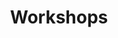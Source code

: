 ---
id: workshops

title: Workshops

sections:
- main

main:
  enable: true
  partial: t-text_image
  title: "BIDS connectivity workshops"
  content: "The project will be centered around two workshops during which the expert working-groups will come together and collaboratively work during a dedicated 3-day period. Taking place in September 2022 and July 2023, these workshops further mark the beginning of the first and second project year respectively."

---